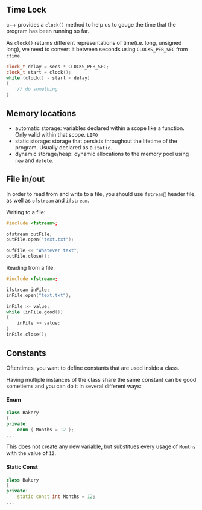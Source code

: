 ## Time Lock
c++ provides a `clock()` method to help us to gauge the time that the program has been running so far. 

As `clock()` returns different representations of time(i.e. long, unsigned long), we need to convert it between seconds using `CLOCKS_PER_SEC` from `ctime`.

```c++
clock_t delay = secs * CLOCKS_PER_SEC;
clock_t start = clock();
while (clock() - start < delay) 
{
    // do something
}
```

## Memory locations
- automatic storage: variables declared within a scope like a function. Only valid within that scope. `LIFO`
- static storage: storage that persists throughout the lifetime of the program. Usually declared as a `static`.
- dynamic storage/heap: dynamic allocations to the memory pool using `new` and `delete`.

## File in/out
In order to read from and write to a file, you should use `fstream` header file, as well as `ofstream` and `ifstream`. 

Writing to a file: 
```c++
#include <fstream>;

ofstream outFile;
outFile.open("text.txt");

oufFile << "Whatever text";
outFile.close();
```

Reading from a file:
```c++
#include <fstream>;

ifstream inFile;
inFile.open("text.txt");

inFile >> value;
while (inFile.good()) 
{
    inFile >> value; 
}
inFile.close();
```

## Constants
Oftentimes, you want to define constants that are used inside a class. 

Having multiple instances of the class share the same constant can be good sometiems and you can do it in several different ways: 

#### Enum
```c++
class Bakery
{
private:
    enum { Months = 12 };
...
```
This does not create any new variable, but substitues every usage of `Months` with the value of `12`. 

#### Static Const
```c++
class Bakery
{
private:
    static const int Months = 12;
...
```